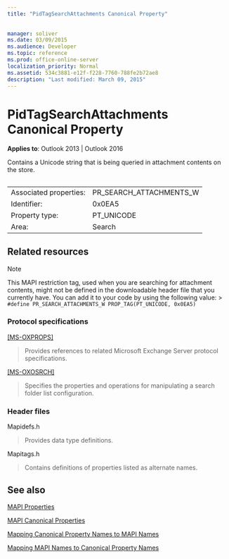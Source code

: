 ```yaml
---
title: "PidTagSearchAttachments Canonical Property"
 
 
manager: soliver
ms.date: 03/09/2015
ms.audience: Developer
ms.topic: reference
ms.prod: office-online-server
localization_priority: Normal
ms.assetid: 534c3881-e12f-f228-7760-788fe2b72ae8
description: "Last modified: March 09, 2015"
---
```


# PidTagSearchAttachments Canonical Property

  
  
**Applies to**: Outlook 2013 | Outlook 2016 
  
Contains a Unicode string that is being queried in attachment contents on the store.
  
## 

|||
|:-----|:-----|
|Associated properties:  <br/> |PR_SEARCH_ATTACHMENTS_W  <br/> |
|Identifier:  <br/> |0x0EA5  <br/> |
|Property type:  <br/> |PT_UNICODE  <br/> |
|Area:  <br/> |Search  <br/> |
   
## Related resources

> [!NOTE]
> This MAPI restriction tag, used when you are searching for attachment contents, might not be defined in the downloadable header file that you currently have. You can add it to your code by using the following value: >  `#define PR_SEARCH_ATTACHMENTS_W PROP_TAG(PT_UNICODE, 0x0EA5)`
  
### Protocol specifications

[[MS-OXPROPS]](http://msdn.microsoft.com/library/f6ab1613-aefe-447d-a49c-18217230b148%28Office.15%29.aspx)
  
> Provides references to related Microsoft Exchange Server protocol specifications.
    
[[MS-OXOSRCH]](http://msdn.microsoft.com/library/c72e49b8-78c7-4483-ad65-e46e9133673b%28Office.15%29.aspx)
  
> Specifies the properties and operations for manipulating a search folder list configuration.
    
### Header files

Mapidefs.h
  
> Provides data type definitions.
    
Mapitags.h
  
> Contains definitions of properties listed as alternate names.
    
## See also



[MAPI Properties](mapi-properties.md)
  
[MAPI Canonical Properties](mapi-canonical-properties.md)
  
[Mapping Canonical Property Names to MAPI Names](mapping-canonical-property-names-to-mapi-names.md)
  
[Mapping MAPI Names to Canonical Property Names](mapping-mapi-names-to-canonical-property-names.md)

